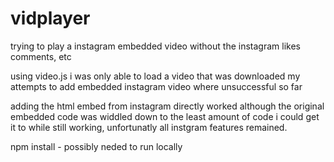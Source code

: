 # vidplayer 

trying to play a instagram embedded video without the instagram likes comments, etc

using video.js i was only able to load a video that was downloaded my attempts to add embedded instagram video where unsuccessful so far

adding the html embed from instagram directly worked although the original embedded code was widdled down to the least amount of code i could get it to while still working, 
unfortunatly all instgram features remained.

npm install - possibly neded to run locally
